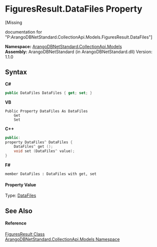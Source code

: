 # FiguresResult.DataFiles Property 
 

\[Missing <summary> documentation for "P:ArangoDBNetStandard.CollectionApi.Models.FiguresResult.DataFiles"\]

**Namespace:**&nbsp;<a href="eddef630-2e74-9b99-ee5b-91305adea48b">ArangoDBNetStandard.CollectionApi.Models</a><br />**Assembly:**&nbsp;ArangoDBNetStandard (in ArangoDBNetStandard.dll) Version: 1.1.0

## Syntax

**C#**<br />
``` C#
public DataFiles DataFiles { get; set; }
```

**VB**<br />
``` VB
Public Property DataFiles As DataFiles
	Get
	Set
```

**C++**<br />
``` C++
public:
property DataFiles^ DataFiles {
	DataFiles^ get ();
	void set (DataFiles^ value);
}
```

**F#**<br />
``` F#
member DataFiles : DataFiles with get, set

```


#### Property Value
Type: <a href="b086a4c0-ca66-4991-e1a2-b3bb041ea500">DataFiles</a>

## See Also


#### Reference
<a href="5053bee7-1cfe-abb0-c0e1-f2f5d16ea751">FiguresResult Class</a><br /><a href="eddef630-2e74-9b99-ee5b-91305adea48b">ArangoDBNetStandard.CollectionApi.Models Namespace</a><br />